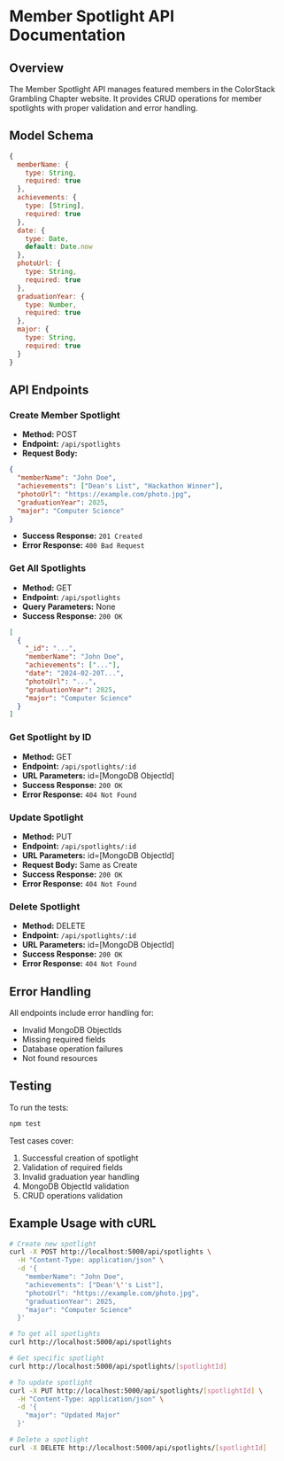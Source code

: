 # Member Spotlight API Documentation

## Overview
The Member Spotlight API manages featured members in the ColorStack Grambling Chapter website. It provides CRUD operations for member spotlights with proper validation and error handling.

## Model Schema
```javascript
{
  memberName: {
    type: String,
    required: true
  },
  achievements: {
    type: [String],
    required: true
  },
  date: {
    type: Date,
    default: Date.now
  },
  photoUrl: {
    type: String,
    required: true
  },
  graduationYear: {
    type: Number,
    required: true
  },
  major: {
    type: String,
    required: true
  }
}
```

## API Endpoints

### Create Member Spotlight
- **Method:** POST
- **Endpoint:** `/api/spotlights`
- **Request Body:**
```json
{
  "memberName": "John Doe",
  "achievements": ["Dean's List", "Hackathon Winner"],
  "photoUrl": "https://example.com/photo.jpg",
  "graduationYear": 2025,
  "major": "Computer Science"
}
```
- **Success Response:** `201 Created`
- **Error Response:** `400 Bad Request`

### Get All Spotlights
- **Method:** GET
- **Endpoint:** `/api/spotlights`
- **Query Parameters:** None
- **Success Response:** `200 OK`
```json
[
  {
    "_id": "...",
    "memberName": "John Doe",
    "achievements": ["..."],
    "date": "2024-02-20T...",
    "photoUrl": "...",
    "graduationYear": 2025,
    "major": "Computer Science"
  }
]
```

### Get Spotlight by ID
- **Method:** GET
- **Endpoint:** `/api/spotlights/:id`
- **URL Parameters:** id=[MongoDB ObjectId]
- **Success Response:** `200 OK`
- **Error Response:** `404 Not Found`

### Update Spotlight
- **Method:** PUT
- **Endpoint:** `/api/spotlights/:id`
- **URL Parameters:** id=[MongoDB ObjectId]
- **Request Body:** Same as Create
- **Success Response:** `200 OK`
- **Error Response:** `404 Not Found`

### Delete Spotlight
- **Method:** DELETE
- **Endpoint:** `/api/spotlights/:id`
- **URL Parameters:** id=[MongoDB ObjectId]
- **Success Response:** `200 OK`
- **Error Response:** `404 Not Found`

## Error Handling
All endpoints include error handling for:
- Invalid MongoDB ObjectIds
- Missing required fields
- Database operation failures
- Not found resources

## Testing
To run the tests:
```bash
npm test
```

Test cases cover:
1. Successful creation of spotlight
2. Validation of required fields
3. Invalid graduation year handling
4. MongoDB ObjectId validation
5. CRUD operations validation

## Example Usage with cURL
```bash
# Create new spotlight
curl -X POST http://localhost:5000/api/spotlights \
  -H "Content-Type: application/json" \
  -d '{
    "memberName": "John Doe",
    "achievements": ["Dean'\''s List"],
    "photoUrl": "https://example.com/photo.jpg",
    "graduationYear": 2025,
    "major": "Computer Science"
  }'

# To get all spotlights
curl http://localhost:5000/api/spotlights

# Get specific spotlight
curl http://localhost:5000/api/spotlights/[spotlightId]

# To update spotlight
curl -X PUT http://localhost:5000/api/spotlights/[spotlightId] \
  -H "Content-Type: application/json" \
  -d '{
    "major": "Updated Major"
  }'

# Delete a spotlight
curl -X DELETE http://localhost:5000/api/spotlights/[spotlightId]
```
